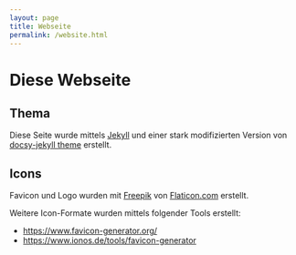 ```yaml
---
layout: page
title: Webseite
permalink: /website.html
---
```


# Diese Webseite

## Thema

Diese Seite wurde mittels [Jekyll](https://jekyllrb.com/) und einer stark modifizierten Version von
[docsy-jekyll theme](https://github.com/vsoch/docsy-jekyll) erstellt.

## Icons

Favicon und Logo wurden mit [Freepik](https://www.flaticon.com/authors/freepik) von [Flaticon.com](https://www.flaticon.com/)
erstellt.

Weitere Icon-Formate wurden mittels folgender Tools erstellt:

- <https://www.favicon-generator.org/>
- <https://www.ionos.de/tools/favicon-generator>
